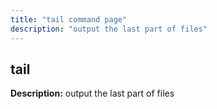 ```yaml
---
title: "tail command page"
description: "output the last part of files"
---
```

## tail
**Description:** output the last part of files<br>
